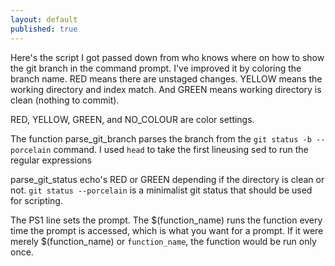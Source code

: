 ```yaml
---
layout: default
published: true
---
```


Here's the script I got passed down from who knows where on how to show the git branch in the command prompt. I've improved it by coloring the branch name. RED means there are unstaged changes. YELLOW means the working directory and index match. And GREEN means working directory is clean (nothing to commit).


<script src="https://gist.github.com/3658683.js?file=.bash_login"> </script>

RED, YELLOW, GREEN, and NO_COLOUR are color settings.

The function parse_git_branch parses the branch from the `git status -b --porcelain` command. I used `head` to take the first lineusing sed to run the regular expressions

parse_git_status echo's RED or GREEN depending if the directory is clean or not. `git status --porcelain` is a minimalist git status that should be used for scripting.

The PS1 line sets the prompt. The \$(function_name) runs the function every time the prompt is accessed, which is what you want for a prompt. If it were merely $(function_name) or `function_name`, the function would be run only once.